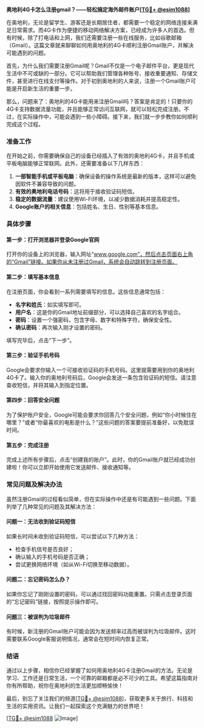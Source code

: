 **奥地利4G卡怎么注册gmail？——轻松搞定海外邮件账户[[TG💪+ @esim1088](https://t.me/s/esim1088)]**

在奥地利，无论是留学生、游客还是长期居住者，都需要一个稳定的网络连接来满足日常需求。而4G卡作为便捷的移动网络解决方案，已经成为许多人的首选。但有时候，除了打电话和上网，我们还需要注册一些在线服务，比如谷歌邮箱（Gmail）。这篇文章就来聊聊如何用奥地利的4G卡顺利注册Gmail账户，并解决可能遇到的问题。

首先，为什么我们需要注册Gmail呢？Gmail不仅是一个电子邮件平台，更是现代生活中不可或缺的一部分。它可以帮助我们管理各种账号、接收重要通知、存储文件，甚至进行在线支付等操作。对于初到奥地利的人来说，注册一个Gmail账户可能是开启新生活的重要一步。

那么，问题来了：奥地利的4G卡能用来注册Gmail吗？答案是肯定的！只要你的4G卡支持数据流量功能，并且能够正常访问互联网，就可以轻松完成注册。不过，在实际操作中，可能会遇到一些小障碍。接下来，我们就一步步教你如何顺利完成这个过程。

### **准备工作**

在开始之前，你需要确保自己的设备已经插入了有效的奥地利4G卡，并且手机或平板电脑能够正常联网。此外，还需要准备以下几样东西：

1. **一部智能手机或平板电脑**：确保设备的操作系统是最新的版本，这样可以避免因软件不兼容导致的问题。
2. **有效的奥地利电话号码**：这将用于接收验证码短信。
3. **稳定的数据流量**：建议使用Wi-Fi环境，以减少数据消耗并提高稳定性。
4. **Google账户的相关信息**：包括姓名、生日、性别等基本信息。

### **具体步骤**

#### **第一步：打开浏览器并登录Google官网**
打开你的设备上的浏览器，输入网址“www.google.com”，然后点击页面右上角的“Gmail”链接。如果你从未注册过Gmail，系统会自动跳转到注册页面。

#### **第二步：填写基本信息**
在注册页面，你会看到一系列需要填写的信息。这些信息通常包括：
- **名字和姓氏**：如实填写即可。
- **用户名**：这是你的Gmail地址前缀部分，可以选择自己喜欢的名字组合。
- **密码**：设置一个强密码，包含字母、数字和特殊字符，确保安全性。
- **确认密码**：再次输入刚才设置的密码。

填写完毕后，点击“下一步”。

#### **第三步：验证手机号码**
Google会要求你输入一个可接收验证码的手机号码。这里就需要用到你的奥地利4G卡了。输入你的奥地利号码后，Google会发送一条包含验证码的短信。请注意查收短信，并将其输入到指定位置。

#### **第四步：回答安全问题**
为了保护账户安全，Google可能会要求你回答几个安全问题，例如“你小时候住在哪里？”或者“你最喜欢的电影是什么？”这些问题的答案要提前准备好，以免耽误时间。

#### **第五步：完成注册**
完成上述所有步骤后，点击“创建我的账户”。此时，你的Gmail账户就已经成功创建啦！你可以立即开始使用它发送邮件、接收通知等。

### **常见问题及解决办法**

虽然注册Gmail的过程看似简单，但在实际操作中还是有可能遇到一些问题。下面列举了几种常见的问题及其解决方法：

#### **问题一：无法收到验证码短信**
如果长时间未收到验证码短信，可以尝试以下几种方法：
- 检查手机信号是否良好；
- 确认输入的手机号码是否正确；
- 尝试更换网络环境（如从Wi-Fi切换至移动数据）。

#### **问题二：忘记密码怎么办？**
如果你忘记了刚刚设置的密码，可以通过找回密码功能重置。只需点击登录页面的“忘记密码”链接，按照提示操作即可。

#### **问题三：被误判为垃圾邮件**
有时候，新注册的Gmail账户可能会因为发送频率过高而被误判为垃圾邮件。这时需要联系Google客服说明情况，通常会在短时间内恢复正常。

### **结语**

通过以上步骤，相信你已经掌握了如何用奥地利4G卡注册Gmail的方法。无论是学习、工作还是日常生活，一个可靠的邮箱都是必不可少的工具。希望这篇指南对你有所帮助，祝你在奥地利的生活更加顺畅愉快！

最后，别忘了关注我们的频道[[TG💪+ @esim1088](https://t.me/s/esim1088)]，获取更多关于旅行、科技和生活的实用资讯。让我们一起探索这个充满魅力的世界吧！

[[TG💪+ @esim1088](https://t.me/s/esim1088) ![Image](https://i.postimg.cc/4NQfJmqS/Snipaste-2025-05-13-00-14-12.png)]